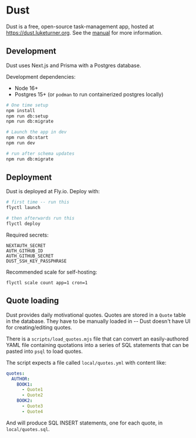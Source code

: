 # Dust

Dust is a free, open-source task-management app, hosted at https://dust.luketurner.org. See the [manual](https://dust.luketurner.org/manual) for more information.

## Development

Dust uses Next.js and Prisma with a Postgres database.

Development dependencies:

- Node 16+
- Postgres 15+ (or `podman` to run containerized postgres locally)

```bash
# One time setup
npm install
npm run db:setup
npm run db:migrate

# Launch the app in dev
npm run db:start
npm run dev

# run after schema updates
npm run db:migrate
```

## Deployment

Dust is deployed at Fly.io. Deploy with:

```bash
# first time -- run this
flyctl launch

# then afterwards run this
flyctl deploy
```

Required secrets:

```
NEXTAUTH_SECRET
AUTH_GITHUB_ID
AUTH_GITHUB_SECRET
DUST_SSH_KEY_PASSPHRASE
```

Recommended scale for self-hosting:

```
flyctl scale count app=1 cron=1
```

## Quote loading

Dust provides daily motivational quotes. Quotes are stored in a `Quote` table in the database. They have to be manually loaded in -- Dust doesn't have UI for creating/editing quotes.

There is a `scripts/load_quotes.mjs` file that can convert an easily-authored YAML file containing quotations into a series of SQL statements that can be pasted into `psql` to load quotes.

The script expects a file called `local/quotes.yml` with content like:

```yaml
quotes:
  AUTHOR:
    BOOK1:
      - Quote1
      - Quote2
    BOOK2:
      - Quote3
      - Quote4
```

And will produce SQL INSERT statements, one for each quote, in `local/quotes.sql`.